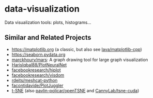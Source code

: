 # data-visualization
Data visualization tools: plots, histograms...

## Similar and Related Projects
- https://matplotlib.org (a classic, but also see [lava/matplotlib-cpp](https://github.com/lava/matplotlib-cpp))
- https://seaborn.pydata.org
- [marckhoury/mars](https://github.com/marckhoury/mars): A graph drawing tool for large graph visualization
- [HarisIqbal88/PlotNeuralNet](https://github.com/HarisIqbal88/PlotNeuralNet)
- [facebookresearch/hiplot](https://github.com/facebookresearch/hiplot)
- [facebookresearch/visdom](https://github.com/facebookresearch/visdom)
- [rdeits/meshcat-python](https://github.com/rdeits/meshcat-python)
- [facontidavide/PlotJuggler](https://github.com/facontidavide/PlotJuggler)
- [t-SNE](https://lvdmaaten.github.io/tsne/) (also [pavlin-policar/openTSNE](https://github.com/pavlin-policar/openTSNE) and [CannyLab/tsne-cuda](https://github.com/CannyLab/tsne-cuda))

